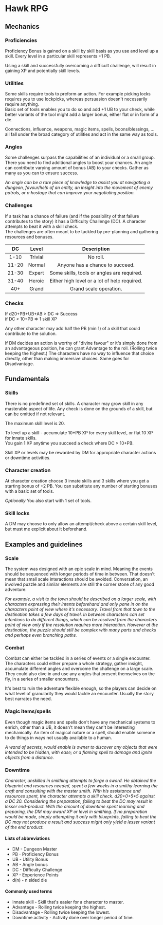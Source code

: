 # Hawk RPG


## Mechanics

### Proficiencies
Proficiency Bonus is gained on a skill by skill basis as you use and level up a skill. Every level in a particular skill
represents +1 PB.

Using a skill and successfully overcoming a difficult challenge, will result in gaining XP and potentially skill levels.

### Utilities
Some skills require tools to preform an action. For example picking locks requires you to use lockpicks, whereas
persuasion doesn't necessarily require anything.  
Basic set of tools enables you to do so and add +1 UB to your check,
while better variants of the tool might add a larger bonus, either flat or in form of a die.

Connections, influence, weapons, magic items, spells, boons/blessings, ...
all fall under the broad category of utilities and act in the same way as tools.

### Angles
Some challenges surpass the capabilities of an individual or a small group. There you need to find additional angles
to boost your chances. An angle can contribute varying amount of bonus (AB) to your checks.
Gather as many as you can to ensure success.

*An angle can be a rare piece of knowledge to assist you at navigating a dungeon, favour/help of an entity,
an insight into the movement of enemy patrols, or a hostage that can improve your negotiating position.*

### Challenges
If a task has a chance of failure (and if the possibility of that failure contributes to the story) it has a
Difficulty Challenge (DC). A character attempts to beat it with a skill check.  
The challenges are often meant to be tackled by pre-planning and gathering resources and bonuses.

|   DC  |  Level  |                    Description                   |
|:-----:|:-------:|:------------------------------------------------:|
|  1-10 | Trivial | No roll.                                         |
| 11-20 | Normal  | Anyone has a chance to succeed.                  |
| 21-30 | Expert  | Some skills, tools or angles are required.       |
| 31-40 | Heroic  | Either high level or a lot of help required.     |
|  40+  | Grand   | Grand scale operation.                           |

### Checks
If d20+PB+UB+AB > DC => Success  
if DC > 10+PB => 1 skill XP

Any other character may add half the PB (min 1) of a skill that could contribute to the solution.
  
If DM decides an action is worthy of "divine favour" or it's simply done from an advantageous position, he can grant Advantage to the roll. (Rolling twice keeping the highest.)
The characters have no way to influence that choice directly, other than making immersive choices. Same goes for Disadvantage.

## Fundamentals

### Skills
There is no predefined set of skills. A character may grow skill in any masterable aspect of life.
Any check is done on the grounds of a skill, but can be omitted if not relevant.

The maximum skill level is 20.

To level up a skill - accumulate 10+PB XP for every skill level, or flat 10 XP for innate skills.  
You gain 1 XP anytime you succeed a check where DC > 10+PB.

Skill XP or levels may be rewarded by DM for appropriate character actions or downtime activities.

### Character creation
At character creation choose 3 innate skills and 3 skills where you get a starting bonus of +2 PB.
You can substitute any number of starting bonuses with a basic set of tools.

*Optionally* You also start with 1 set of tools.

### Skill locks
A DM may choose to only allow an attempt/check above a certain skill level, but must me explicit about it beforehand.

## Examples and guidelines

### Scale
The system was designed with an epic scale in mind. Meaning the events should be sequenced with longer periods of time in between. That doesn't mean that small scale interactions should be avoided. Conversation, an involved puzzle and similar elements are still the corner stone of any good adventure.

*For example, a visit to the town should be described on a larger scale, with characters expressing their intents beforehand and only pane in on the characters point of view where it's necessary. Travel from that town to the destination takes a few days of travel. In between characters can set intentions to do different things, which can be resolved from the characters point of view only if the resolution requires more interaction. However at the destination, the puzzle should still be complex with many parts and checks and perhaps even branching paths.*

### Combat
Combat can either be tackled in a series of events or a single encounter. The characters could either prepare a whole strategy, gather insight, accumulate different angles and overcome the challenge on a large scale. They could also dive in and use any angles that present themselves on the fly, in a series of smaller encounters.

It's best to ruin the adventure flexible enough, so the players can decide on what level of granularity they would tackle an encounter. Usually the story best narrates the need.

### Magic items/spells
Even though magic items and spells don't have any mechanical systems to enrich, other than a UB, it doesn't mean they can't be interesting mechanically. An item of magical nature or a spell, should enable someone to do things in ways not usually available to a human.

*A wand of secrets, would enable is owner to discover any objects that were intended to be hidden, with ease; or a flaming spell to damage and ignite objects from a distance.*

### Downtime
*Character, unskilled in smithing attempts to forge a sword. He obtained the blueprint and resources needed,
spent a few weeks in a smithy learning the craft and consulting with the master smith. With his assistance and
resources spent, the character attempts a skill check. d20+0+5+5 against a DC 20. Considering the preparation,
failing to beat the DC may result in lesser end-product. With the amount of downtime spent learning and preparing,
the DM may award XP or level in smithing. If no preparation would be made, simply attempting it only with blueprints,
failing to beat the DC may not produce a result and success might only yield a lesser variant of the end product.*

#### Lists of abbreviations
- DM - Dungeon Master
- PB - Proficiency Bonus
- UB - Utility Bonus
- AB - Angle bonus
- DC - Difficulty Challenge
- XP - Experience Points
- d(n) - n sided die

#### Commonly used terms
- Innate skill - Skill that's easier for a character to master.
- Advantage - Rolling twice keeping the highest.
- Disadvantage - Rolling twice keeping the lowest.
- Downtime activity - Activity done over longer period of time.
